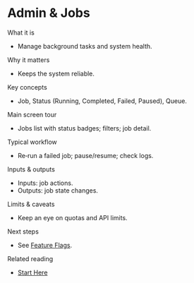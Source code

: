 # Admin & Jobs

What it is
- Manage background tasks and system health.

Why it matters
- Keeps the system reliable.

Key concepts
- Job, Status (Running, Completed, Failed, Paused), Queue.

Main screen tour
- Jobs list with status badges; filters; job detail.

Typical workflow
- Re‑run a failed job; pause/resume; check logs.

Inputs & outputs
- Inputs: job actions.
- Outputs: job state changes.

Limits & caveats
- Keep an eye on quotas and API limits.

Next steps
- See [Feature Flags](./feature-flags.md).

Related reading
- [Start Here](../START_HERE.md)
